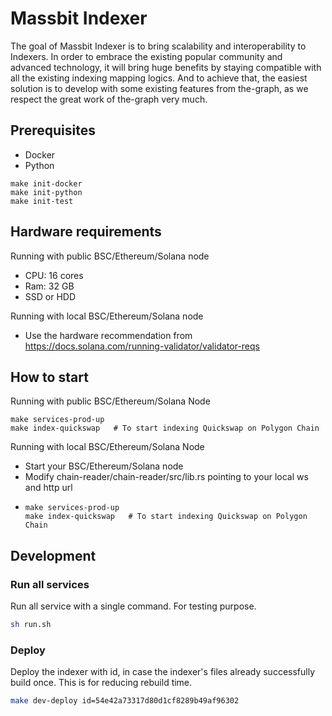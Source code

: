 # Massbit Indexer
The goal of Massbit Indexer is to bring scalability and interoperability to Indexers.
In order to embrace the existing popular community and advanced technology, it will bring huge benefits by staying compatible with all the existing indexing mapping logics.
And to achieve that, the easiest solution is to develop with some existing features from the-graph, as we respect the great work of the-graph very much.

## Prerequisites
- Docker
- Python

```shell
make init-docker
make init-python
make init-test
```

## Hardware requirements
Running with public BSC/Ethereum/Solana node
- CPU: 16 cores
- Ram: 32 GB
- SSD or HDD

Running with local BSC/Ethereum/Solana node
- Use the hardware recommendation from https://docs.solana.com/running-validator/validator-reqs

## How to start
Running with public BSC/Ethereum/Solana Node
```shell
make services-prod-up
make index-quickswap   # To start indexing Quickswap on Polygon Chain
```

Running with local BSC/Ethereum/Solana Node
- Start your BSC/Ethereum/Solana node
- Modify chain-reader/chain-reader/src/lib.rs pointing to your local ws and http url
- ```shell
  make services-prod-up
  make index-quickswap   # To start indexing Quickswap on Polygon Chain
  ```

## Development
### Run all services
Run all service with a single command. For testing purpose.
```bash
sh run.sh
```

### Deploy
Deploy the indexer with id, in case the indexer's files already successfully build once. This is for reducing rebuild time.

```bash
make dev-deploy id=54e42a73317d80d1cf8289b49af96302
```